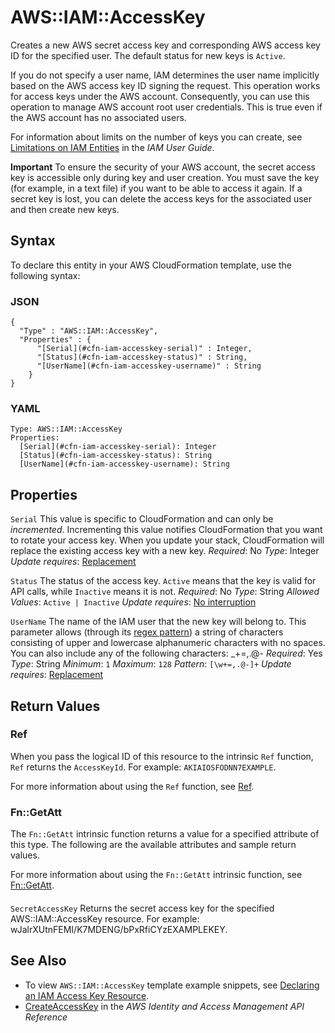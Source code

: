 # AWS::IAM::AccessKey<a name="aws-properties-iam-accesskey"></a>

 Creates a new AWS secret access key and corresponding AWS access key ID for the specified user\. The default status for new keys is `Active`\.

If you do not specify a user name, IAM determines the user name implicitly based on the AWS access key ID signing the request\. This operation works for access keys under the AWS account\. Consequently, you can use this operation to manage AWS account root user credentials\. This is true even if the AWS account has no associated users\.

 For information about limits on the number of keys you can create, see [Limitations on IAM Entities](https://docs.aws.amazon.com/IAM/latest/UserGuide/LimitationsOnEntities.html) in the *IAM User Guide*\.

**Important**
To ensure the security of your AWS account, the secret access key is accessible only during key and user creation\. You must save the key \(for example, in a text file\) if you want to be able to access it again\. If a secret key is lost, you can delete the access keys for the associated user and then create new keys\.

## Syntax<a name="aws-properties-iam-accesskey-syntax"></a>

To declare this entity in your AWS CloudFormation template, use the following syntax:

### JSON<a name="aws-properties-iam-accesskey-syntax.json"></a>

```
{
  "Type" : "AWS::IAM::AccessKey",
  "Properties" : {
      "[Serial](#cfn-iam-accesskey-serial)" : Integer,
      "[Status](#cfn-iam-accesskey-status)" : String,
      "[UserName](#cfn-iam-accesskey-username)" : String
    }
}
```

### YAML<a name="aws-properties-iam-accesskey-syntax.yaml"></a>

```
Type: AWS::IAM::AccessKey
Properties:
  [Serial](#cfn-iam-accesskey-serial): Integer
  [Status](#cfn-iam-accesskey-status): String
  [UserName](#cfn-iam-accesskey-username): String
```

## Properties<a name="aws-properties-iam-accesskey-properties"></a>

`Serial`  <a name="cfn-iam-accesskey-serial"></a>
This value is specific to CloudFormation and can only be *incremented*\. Incrementing this value notifies CloudFormation that you want to rotate your access key\. When you update your stack, CloudFormation will replace the existing access key with a new key\.
*Required*: No
*Type*: Integer
*Update requires*: [Replacement](https://docs.aws.amazon.com/AWSCloudFormation/latest/UserGuide/using-cfn-updating-stacks-update-behaviors.html#update-replacement)

`Status`  <a name="cfn-iam-accesskey-status"></a>
The status of the access key\. `Active` means that the key is valid for API calls, while `Inactive` means it is not\.
*Required*: No
*Type*: String
*Allowed Values*: `Active | Inactive`
*Update requires*: [No interruption](https://docs.aws.amazon.com/AWSCloudFormation/latest/UserGuide/using-cfn-updating-stacks-update-behaviors.html#update-no-interrupt)

`UserName`  <a name="cfn-iam-accesskey-username"></a>
The name of the IAM user that the new key will belong to\.
This parameter allows \(through its [regex pattern](http://wikipedia.org/wiki/regex)\) a string of characters consisting of upper and lowercase alphanumeric characters with no spaces\. You can also include any of the following characters: \_\+=,\.@\-
*Required*: Yes
*Type*: String
*Minimum*: `1`
*Maximum*: `128`
*Pattern*: `[\w+=,.@-]+`
*Update requires*: [Replacement](https://docs.aws.amazon.com/AWSCloudFormation/latest/UserGuide/using-cfn-updating-stacks-update-behaviors.html#update-replacement)

## Return Values<a name="aws-properties-iam-accesskey-return-values"></a>

### Ref<a name="aws-properties-iam-accesskey-return-values-ref"></a>

 When you pass the logical ID of this resource to the intrinsic `Ref` function, `Ref` returns the `AccessKeyId`\. For example: `AKIAIOSFODNN7EXAMPLE`\.

For more information about using the `Ref` function, see [Ref](https://docs.aws.amazon.com/AWSCloudFormation/latest/UserGuide/intrinsic-function-reference-ref.html)\.

### Fn::GetAtt<a name="aws-properties-iam-accesskey-return-values-fn--getatt"></a>

The `Fn::GetAtt` intrinsic function returns a value for a specified attribute of this type\. The following are the available attributes and sample return values\.

For more information about using the `Fn::GetAtt` intrinsic function, see [Fn::GetAtt](https://docs.aws.amazon.com/AWSCloudFormation/latest/UserGuide/intrinsic-function-reference-getatt.html)\.

#### <a name="aws-properties-iam-accesskey-return-values-fn--getatt-fn--getatt"></a>

`SecretAccessKey`  <a name="SecretAccessKey-fn::getatt"></a>
Returns the secret access key for the specified AWS::IAM::AccessKey resource\. For example: wJalrXUtnFEMI/K7MDENG/bPxRfiCYzEXAMPLEKEY\.

## See Also<a name="aws-properties-iam-accesskey--seealso"></a>
+ To view `AWS::IAM::AccessKey` template example snippets, see [Declaring an IAM Access Key Resource](https://docs.aws.amazon.com/AWSCloudFormation/latest/UserGuide/quickref-iam.html#scenario-iam-accesskey)\.
+  [CreateAccessKey](https://docs.aws.amazon.com/IAM/latest/APIReference/API_CreateAccessKey.html) in the *AWS Identity and Access Management API Reference*
